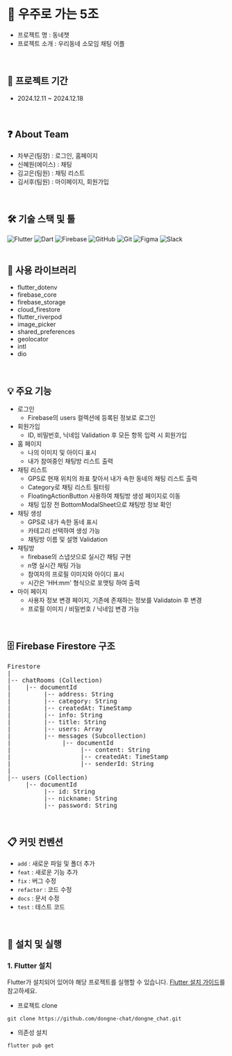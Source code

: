 # 🚀 우주로 가는 5조
- 프로젝트 명 : 동네챗
- 프로젝트 소개 : 우리동네 소모임 채팅 어플 
<br/>

## 📅 프로젝트 기간
- 2024.12.11 ~ 2024.12.18
<br/>

## ❓ About Team
- 차부곤(팀장) : 로그인, 홈페이지
- 신혜원(에이스) : 채팅
- 김고은(팀원) : 채팅 리스트
- 김서후(팀원) : 마이페이지, 회원가입
<br/>

## 🛠️ 기술 스택 및 툴
![Flutter](https://img.shields.io/badge/Flutter-02569B?style=flat&logo=flutter&logoColor=white)
![Dart](https://img.shields.io/badge/Dart-0175C2?style=flat&logo=dart&logoColor=white)
![Firebase](https://img.shields.io/badge/Firebase-FFCA28?style=flat&logo=firebase&logoColor=black)
![GitHub](https://img.shields.io/badge/GitHub-181717?style=flat&logo=github&logoColor=white)
![Git](https://img.shields.io/badge/Git-F05032?style=flat&logo=git&logoColor=white)
![Figma](https://img.shields.io/badge/Figma-F24E1E?style=flat&logo=figma&logoColor=white)
![Slack](https://img.shields.io/badge/Slack-4A154B?style=flat&logo=slack&logoColor=white)
<br/>
<br/>

## 🔧 사용 라이브러리 
- flutter_dotenv
- firebase_core
- firebase_storage
- cloud_firestore
- flutter_riverpod
- image_picker
- shared_preferences
- geolocator
- intl
- dio
<br/>

## 💡 주요 기능
- 로그인
    - Firebase의 users 컬렉션에 등록된 정보로 로그인
- 회원가입
    - ID, 비밀번호, 닉네임 Validation 후 모든 항목 입력 시 회원가입
- 홈 페이지
    - 나의 이미지 및 아이디 표시
    - 내가 참여중인 채팅방 리스트 출력
- 채팅 리스트
    - GPS로 현재 위치의 좌표 찾아서 내가 속한 동네의 채팅 리스트 출력
    - Category로 채팅 리스트 필터링
    - FloatingActionButton 사용하여 채팅방 생성 페이지로 이동
    - 채팅 입장 전 BottomModalSheet으로 채팅방 정보 확인
- 채팅 생성
    - GPS로 내가 속한 동네 표시
    - 카테고리 선택하여 생성 가능 
    - 채팅방 이름 및 설명 Validation
- 채팅방
    - firebase의 스냅샷으로 실시간 채팅 구현
    - n명 실시간 채팅 가능
    - 참여자의 프로필 이미지와 아이디 표시
    - 시간은 'HH:mm' 형식으로 포맷팅 하여 출력
- 마이 페이지
    - 사용자 정보 변경 페이지, 기존에 존재하는 정보를 Validatoin 후 변경
    - 프로필 이미지 / 비밀번호 / 닉네임 변경 가능
<br/>

## 🗄️ Firebase Firestore 구조
<pre>
Firestore
|
|-- chatRooms (Collection)
|    |-- documentId
|         |-- address: String
|         |-- category: String
|         |-- createdAt: TimeStamp
|         |-- info: String
|         |-- title: String
|         |-- users: Array<String>
|         |-- messages (Subcollection)
|              |-- documentId
|                   |-- content: String
|                   |-- createdAt: TimeStamp
|                   |-- senderId: String
|
|-- users (Collection)
     |-- documentId
          |-- id: String
          |-- nickname: String
          |-- password: String
</pre>
<br/>

## 📋 커밋 컨벤션
- `add` : 새로운 파일 및 폴더 추가
- `feat` : 새로운 기능 추가
- `fix` : 버그 수정
- `refactor` : 코드 수정
- `docs` : 문서 수정
- `test` : 테스트 코드
<br/>

## 👀 설치 및 실행
### 1. Flutter 설치
Flutter가 설치되어 있어야 해당 프로젝트를 실행할 수 있습니다. [Flutter 설치 가이드](https://docs.flutter.dev/get-started/install)를 참고하세요.

- 프로젝트 clone
```
git clone https://github.com/dongne-chat/dongne_chat.git
```
- 의존성 설치
```
flutter pub get
```


